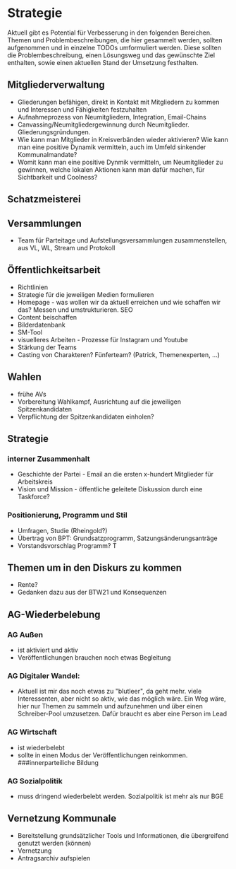 # Strategie

Aktuell gibt es Potential für Verbesserung in den folgenden Bereichen. Themen und Problembeschreibungen, die hier gesammelt werden, sollten aufgenommen und in einzelne TODOs umformuliert werden. Diese sollten die Problembeschreibung, einen Lösungsweg und das gewünschte Ziel enthalten, sowie einen aktuellen Stand der Umsetzung festhalten.

## Mitgliederverwaltung
* Gliederungen befähigen, direkt in Kontakt mit Mitgliedern zu kommen und Interessen und Fähigkeiten festzuhalten
* Aufnahmeprozess von Neumitgliedern, Integration, Email-Chains
* Canvassing/Neumitgliedergewinnung durch Neumitglieder. Gliederungsgründungen.
* Wie kann man Mitglieder in Kreisverbänden wieder aktivieren? Wie kann man eine positive Dynamik vermitteln, auch im Umfeld sinkender Kommunalmandate? 
* Womit kann man eine positive Dynmik vermitteln, um Neumitglieder zu gewinnen, welche lokalen Aktionen kann man dafür machen, für Sichtbarkeit und Coolness? 

## Schatzmeisterei


## Versammlungen
* Team für Parteitage und Aufstellungsversammlungen zusammenstellen, aus VL, WL, Stream und Protokoll

## Öffentlichkeitsarbeit
* Richtlinien
* Strategie für die jeweiligen Medien formulieren
* Homepage - was wollen wir da aktuell erreichen und wie schaffen wir das? Messen und umstrukturieren. SEO
* Content beischaffen
* Bilderdatenbank
* SM-Tool
* visuelleres Arbeiten - Prozesse für Instagram und Youtube
* Stärkung der Teams
* Casting von Charakteren? Fünferteam? (Patrick, Themenexperten, ...)

## Wahlen
* frühe AVs
* Vorbereitung Wahlkampf, Ausrichtung auf die jeweiligen Spitzenkandidaten
* Verpflichtung der Spitzenkandidaten einholen?

## Strategie
### interner Zusammenhalt
* Geschichte der Partei - Email an die ersten x-hundert Mitglieder für Arbeitskreis
* Vision und Mission - öffentliche geleitete Diskussion durch eine Taskforce?
### Positionierung, Programm und Stil
* Umfragen, Studie (Rheingold?)
* Übertrag von BPT: Grundsatzprogramm, Satzungsänderungsanträge
* Vorstandsvorschlag Programm?
T
## Themen um in den Diskurs zu kommen
* Rente?
* Gedanken dazu aus der BTW21 und Konsequenzen

## AG-Wiederbelebung
### AG Außen  
* ist aktiviert und aktiv
* Veröffentlichungen brauchen noch etwas Begleitung
### AG Digitaler Wandel: 
* Aktuell ist mir das noch etwas zu "blutleer", da geht mehr. viele Interessenten, aber nicht so aktiv, wie das möglich wäre. Ein Weg wäre, hier nur Themen zu sammeln und aufzunehmen und über einen Schreiber-Pool umzusetzen. Dafür braucht es aber eine Person im Lead
### AG Wirtschaft
* ist wiederbelebt
* sollte in einen Modus der Veröffentlichungen reinkommen. 
###innerparteiliche Bildung
### AG Sozialpolitik
* muss dringend wiederbelebt werden. Sozialpolitik ist mehr als nur BGE

## Vernetzung Kommunale
* Bereitstellung grundsätzlicher Tools und Informationen, die übergreifend genutzt werden (können)
* Vernetzung
* Antragsarchiv aufspielen
